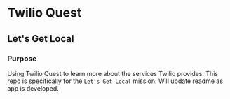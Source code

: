 # Twilio Quest

## Let's Get Local

### Purpose

Using Twilio Quest to learn more about the services Twilio provides. This repo is specifically for the `Let's Get Local` mission. Will update readme as app is developed.